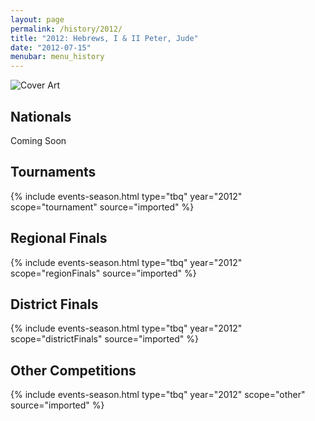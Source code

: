 ```yaml
---
layout: page
permalink: /history/2012/
title: "2012: Hebrews, I & II Peter, Jude"
date: "2012-07-15"
menubar: menu_history
---
```


<img src="{% link assets/scripture-portions/2012.jpg %}" alt="Cover Art" style="max-height:400px" />

## Nationals
Coming Soon
<!-- <a href="{% link _pages/history/2013/nationals.md %}" class="button is-primary">National Finals</a> -->

## Tournaments

{% include events-season.html type="tbq" year="2012" scope="tournament" source="imported" %}

## Regional Finals

{% include events-season.html type="tbq" year="2012" scope="regionFinals" source="imported" %}

## District Finals

{% include events-season.html type="tbq" year="2012" scope="districtFinals" source="imported" %}

## Other Competitions

{% include events-season.html type="tbq" year="2012" scope="other" source="imported" %}